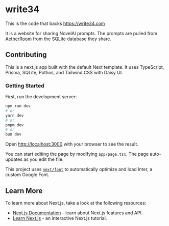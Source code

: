 # write34

This is the code that backs https://write34.com

It is a website for sharing NovelAI prompts. The prompts are pulled from [AetherRoom](https://aetherroom.club) from the SQLite database they share.

## Contributing

This is a next.js app built with the default Next template. It uses TypeScript, Prisma, SQLite, Pothos, and Tailwind CSS with Daisy UI.

### Getting Started

First, run the development server:

```bash
npm run dev
# or
yarn dev
# or
pnpm dev
# or
bun dev
```

Open [http://localhost:3000](http://localhost:3000) with your browser to see the result.

You can start editing the page by modifying `app/page.tsx`. The page auto-updates as you edit the file.

This project uses [`next/font`](https://nextjs.org/docs/basic-features/font-optimization) to automatically optimize and load Inter, a custom Google Font.

## Learn More

To learn more about Next.js, take a look at the following resources:

- [Next.js Documentation](https://nextjs.org/docs) - learn about Next.js features and API.
- [Learn Next.js](https://nextjs.org/learn) - an interactive Next.js tutorial.
